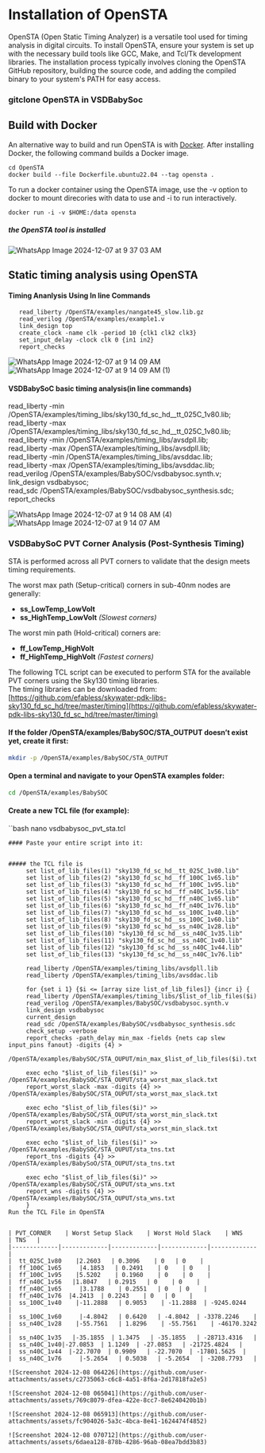 # Installation of OpenSTA
OpenSTA (Open Static Timing Analyzer) is a versatile tool used for timing analysis in digital circuits. To install OpenSTA, ensure your system is set up with the necessary build tools like GCC, Make, and Tcl/Tk development libraries. The installation process typically involves cloning the OpenSTA GitHub repository, building the source code, and adding the compiled binary to your system's PATH for easy access.

### gitclone OpenSTA in VSDBabySoc

## Build with Docker

An alternative way to build and run OpenSTA is with
[Docker](https://www.docker.com).  After installing Docker, the
following command builds a Docker image.

```
cd OpenSTA
docker build --file Dockerfile.ubuntu22.04 --tag opensta .
```

To run a docker container using the OpenSTA image, use the -v option
to docker to mount direcories with data to use and -i to run
interactively.

```
docker run -i -v $HOME:/data opensta
```
     
##### the OpenSTA tool is installed

![WhatsApp Image 2024-12-07 at 9 37 03 AM](https://github.com/user-attachments/assets/0f73dcfd-0ca8-49e6-ac4e-e57335d79c7d)


## Static timing analysis using OpenSTA
#### Timing Ananlysis Using In line Commands
    
       read_liberty /OpenSTA/examples/nangate45_slow.lib.gz
       read_verilog /OpenSTA/examples/example1.v
       link_design top
       create_clock -name clk -period 10 {clk1 clk2 clk3}
       set_input_delay -clock clk 0 {in1 in2}
       report_checks

![WhatsApp Image 2024-12-07 at 9 14 09 AM](https://github.com/user-attachments/assets/5c3805ca-2199-4b09-bfaa-c47d0806c5a3)
![WhatsApp Image 2024-12-07 at 9 14 09 AM (1)](https://github.com/user-attachments/assets/51d631ae-20e7-43b3-b4bd-d1ed37d60998)




#### VSDBabySoC basic timing analysis(in line commands)

read_liberty -min /OpenSTA/examples/timing_libs/sky130_fd_sc_hd__tt_025C_1v80.lib; \
read_liberty -max /OpenSTA/examples/timing_libs/sky130_fd_sc_hd__tt_025C_1v80.lib; \
read_liberty -min /OpenSTA/examples/timing_libs/avsdpll.lib; \
read_liberty -max /OpenSTA/examples/timing_libs/avsdpll.lib; \
read_liberty -min /OpenSTA/examples/timing_libs/avsddac.lib; \
read_liberty -max /OpenSTA/examples/timing_libs/avsddac.lib; \
read_verilog /OpenSTA/examples/BabySOC/vsdbabysoc.synth.v; \
link_design vsdbabysoc; \
read_sdc /OpenSTA/examples/BabySOC/vsdbabysoc_synthesis.sdc; \
report_checks

     
![WhatsApp Image 2024-12-07 at 9 14 08 AM (4)](https://github.com/user-attachments/assets/d67e5fd1-99a8-47b5-a8f4-cf6063e07bd5)
![WhatsApp Image 2024-12-07 at 9 14 07 AM](https://github.com/user-attachments/assets/c8652c4e-392d-4881-a97e-288e81c679b2)

     
### **VSDBabySoC PVT Corner Analysis (Post-Synthesis Timing)**  
STA is performed across all PVT corners to validate that the design meets timing requirements.

The worst max path (Setup-critical) corners in sub-40nm nodes are generally:  
- **ss_LowTemp_LowVolt**  
- **ss_HighTemp_LowVolt** *(Slowest corners)*  

The worst min path (Hold-critical) corners are:  
- **ff_LowTemp_HighVolt**  
- **ff_HighTemp_HighVolt** *(Fastest corners)*  

The following TCL script can be executed to perform STA for the available PVT corners using the Sky130 timing libraries.  
The timing libraries can be downloaded from:  
[https://github.com/efabless/skywater-pdk-libs-sky130_fd_sc_hd/tree/master/timing](https://github.com/efabless/skywater-pdk-libs-sky130_fd_sc_hd/tree/master/timing)  

#### If the folder /OpenSTA/examples/BabySOC/STA_OUTPUT doesn’t exist yet, create it first:
``` bash
mkdir -p /OpenSTA/examples/BabySOC/STA_OUTPUT
```
#### Open a terminal and navigate to your OpenSTA examples folder:
```bash
cd /OpenSTA/examples/BabySOC
```
#### Create a new TCL file (for example):
``bash
nano vsdbabysoc_pvt_sta.tcl
```
#### Paste your entire script into it:


##### the TCL file is 
     set list_of_lib_files(1) "sky130_fd_sc_hd__tt_025C_1v80.lib"
     set list_of_lib_files(2) "sky130_fd_sc_hd__ff_100C_1v65.lib"
     set list_of_lib_files(3) "sky130_fd_sc_hd__ff_100C_1v95.lib"
     set list_of_lib_files(4) "sky130_fd_sc_hd__ff_n40C_1v56.lib"
     set list_of_lib_files(5) "sky130_fd_sc_hd__ff_n40C_1v65.lib"
     set list_of_lib_files(6) "sky130_fd_sc_hd__ff_n40C_1v76.lib"
     set list_of_lib_files(7) "sky130_fd_sc_hd__ss_100C_1v40.lib"
     set list_of_lib_files(8) "sky130_fd_sc_hd__ss_100C_1v60.lib"
     set list_of_lib_files(9) "sky130_fd_sc_hd__ss_n40C_1v28.lib"
     set list_of_lib_files(10) "sky130_fd_sc_hd__ss_n40C_1v35.lib"
     set list_of_lib_files(11) "sky130_fd_sc_hd__ss_n40C_1v40.lib"
     set list_of_lib_files(12) "sky130_fd_sc_hd__ss_n40C_1v44.lib"
     set list_of_lib_files(13) "sky130_fd_sc_hd__ss_n40C_1v76.lib"

     read_liberty /OpenSTA/examples/timing_libs/avsdpll.lib
     read_liberty /OpenSTA/examples/timing_libs/avsddac.lib

     for {set i 1} {$i <= [array size list_of_lib_files]} {incr i} {
     read_liberty /OpenSTA/examples/timing_libs/$list_of_lib_files($i)
     read_verilog /OpenSTA/examples/BabySOC/vsdbabysoc.synth.v
     link_design vsdbabysoc
     current_design
     read_sdc /OpenSTA/examples/BabySOC/vsdbabysoc_synthesis.sdc
     check_setup -verbose
     report_checks -path_delay min_max -fields {nets cap slew input_pins fanout} -digits {4} > 
     /OpenSTA/examples/BabySOC/STA_OUPUT/min_max_$list_of_lib_files($i).txt

     exec echo "$list_of_lib_files($i)" >> /OpenSTA/examples/BabySOC/STA_OUPUT/sta_worst_max_slack.txt
     report_worst_slack -max -digits {4} >> /OpenSTA/examples/BabySOC/STA_OUPUT/sta_worst_max_slack.txt

     exec echo "$list_of_lib_files($i)" >> /OpenSTA/examples/BabySOC/STA_OUPUT/sta_worst_min_slack.txt
     report_worst_slack -min -digits {4} >> /OpenSTA/examples/BabySOC/STA_OUPUT/sta_worst_min_slack.txt

     exec echo "$list_of_lib_files($i)" >> /OpenSTA/examples/BabySOC/STA_OUPUT/sta_tns.txt
     report_tns -digits {4} >> /OpenSTA/examples/BabySoO/STA_OUPUT/sta_tns.txt

     exec echo "$list_of_lib_files($i)" >> /OpenSTA/examples/BabySOC/STA_OUPUT/sta_wns.txt
     report_wns -digits {4} >> /OpenSTA/examples/BabySOC/STA_OUPUT/sta_wns.txt
     }
Run the TCL File in OpenSTA

     
| PVT_CORNER    | Worst Setup Slack    | Worst Hold Slack    | WNS    | TNS   |
|-------------|-------------|-------------|-------------|-------------|
|  tt_025C_1v80    |2.2603   | 0.3096    | 0   | 0    |
|  ff_100C_1v65     |4.1853   | 0.2491    | 0    | 0    |
|  ff_100C_1v95    |5.5202    | 0.1960    | 0    | 0    |
|  ff_n40C_1v56   |1.8047   | 0.2915   | 0    | 0    |
|  ff_n40C_1v65     |3.1788    | 0.2551   | 0   | 0    |
|  ff_n40C_1v76  |4.2413  | 0.2243    | 0   | 0    |
|  ss_100C_1v40    |-11.2888   | 0.9053    | -11.2888  | -9245.0244   |
|  ss_100C_1v60     |-4.8042   | 0.6420   | -4.8042  | -3378.2246    |
|  ss_n40C_1v28    |-55.7561   | 1.8296    | -55.7561    | -46170.3242   |
|  ss_n40C_1v35   |-35.1855  | 1.3475   | -35.1855   | -28713.4316   |
|  ss_n40C_1v40|-27.0853  | 1.1249  | -27.0853   | -21725.4824   |
|  ss_n40C_1v44  |-22.7070  | 0.9909   | -22.7070  | -17801.5625  |
|  ss_n40C_1v76     |-5.2654   | 0.5038   | -5.2654   | -3208.7793   |

![Screenshot 2024-12-08 064226](https://github.com/user-attachments/assets/c2735063-c6c8-4a51-8f6a-2d17818fa2e5)

![Screenshot 2024-12-08 065041](https://github.com/user-attachments/assets/769c8079-dfea-422e-8cc7-8e6240420b1b)

![Screenshot 2024-12-08 065913](https://github.com/user-attachments/assets/fc904026-5a3c-4bca-8e41-1624474f4852)

![Screenshot 2024-12-08 070712](https://github.com/user-attachments/assets/6daea128-878b-4286-96ab-08ea7bdd3b83)
